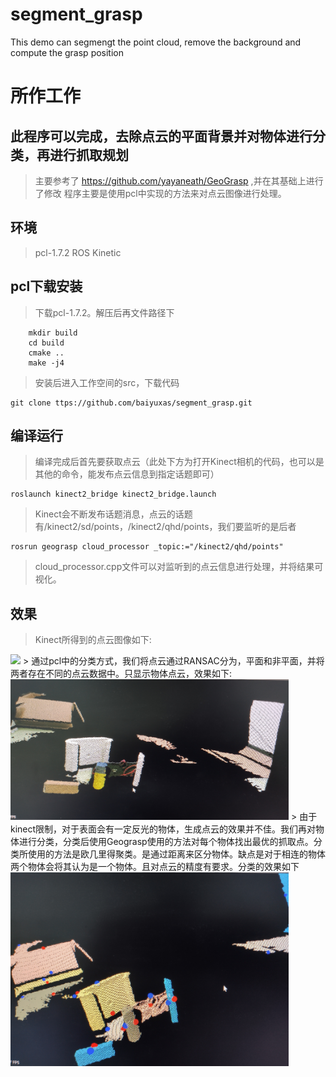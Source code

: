 # segment_grasp
This demo can segmengt the point cloud, remove the background and compute the grasp position
# 所作工作
## 此程序可以完成，去除点云的平面背景并对物体进行分类，再进行抓取规划
> 主要参考了 https://github.com/yayaneath/GeoGrasp ,并在其基础上进行了修改
> 程序主要是使用pcl中实现的方法来对点云图像进行处理。
## 环境
> pcl-1.7.2
> ROS Kinetic
## pcl下载安装
> 下载pcl-1.7.2。解压后再文件路径下
```
    mkdir build
    cd build 
    cmake ..
    make -j4  
```
> 安装后进入工作空间的src，下载代码 
```
git clone ttps://github.com/baiyuxas/segment_grasp.git
```
## 编译运行
> 编译完成后首先要获取点云（此处下方为打开Kinect相机的代码，也可以是其他的命令，能发布点云信息到指定话题即可）

```
roslaunch kinect2_bridge kinect2_bridge.launch
```
> Kinect会不断发布话题消息，点云的话题有/kinect2/sd/points，/kinect2/qhd/points，我们要监听的是后者
```
rosrun geograsp cloud_processor _topic:="/kinect2/qhd/points"
```
> cloud_processor.cpp文件可以对监听到的点云信息进行处理，并将结果可视化。
## 效果
> Kinect所得到的点云图像如下:
<img src="/1.jpg" width="445"> 
> 通过pcl中的分类方式，我们将点云通过RANSAC分为，平面和非平面，并将两者存在不同的点云数据中。只显示物体点云，效果如下:
<img src="/2.jpg" width="445">
> 由于kinect限制，对于表面会有一定反光的物体，生成点云的效果并不佳。我们再对物体进行分类，分类后使用Geograsp使用的方法对每个物体找出最优的抓取点。分类所使用的方法是欧几里得聚类。是通过距离来区分物体。缺点是对于相连的物体两个物体会将其认为是一个物体。且对点云的精度有要求。分类的效果如下
<img src="/3.jpg" width="445">
